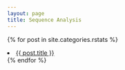 ```yaml
---
layout: page
title: Sequence Analysis
---
```


{% for post in site.categories.rstats %}
<li><a href="{{ post.url }}">{{ post.title }}</a></li>
{% endfor %}

